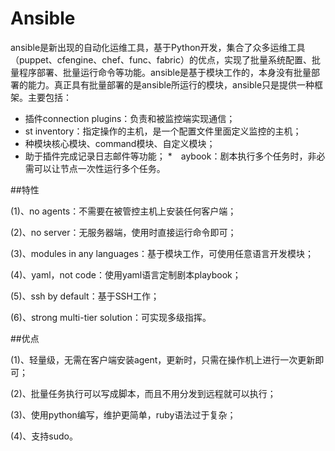 # Ansible
ansible是新出现的自动化运维工具，基于Python开发，集合了众多运维工具（puppet、cfengine、chef、func、fabric）的优点，实现了批量系统配置、批量程序部署、批量运行命令等功能。ansible是基于模块工作的，本身没有批量部署的能力。真正具有批量部署的是ansible所运行的模块，ansible只是提供一种框架。主要包括：
* 插件connection plugins：负责和被监控端实现通信；
* st inventory：指定操作的主机，是一个配置文件里面定义监控的主机；
* 种模块核心模块、command模块、自定义模块；
* 助于插件完成记录日志邮件等功能；
*　aybook：剧本执行多个任务时，非必需可以让节点一次性运行多个任务。

##特性

(1)、no agents：不需要在被管控主机上安装任何客户端；

(2)、no server：无服务器端，使用时直接运行命令即可；

(3)、modules in any languages：基于模块工作，可使用任意语言开发模块；

(4)、yaml，not code：使用yaml语言定制剧本playbook；

(5)、ssh by default：基于SSH工作；

(6)、strong multi-tier solution：可实现多级指挥。

##优点

(1)、轻量级，无需在客户端安装agent，更新时，只需在操作机上进行一次更新即可；

(2)、批量任务执行可以写成脚本，而且不用分发到远程就可以执行；

(3)、使用python编写，维护更简单，ruby语法过于复杂；

(4)、支持sudo。



